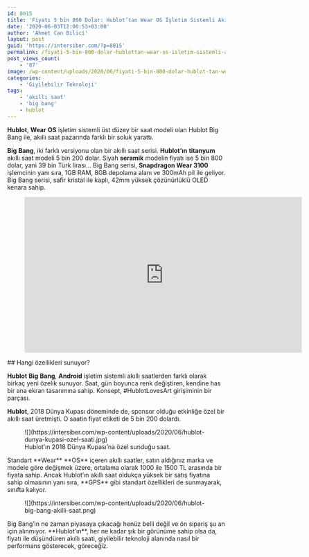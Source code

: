 ```yaml
---
id: 8015
title: 'Fiyatı 5 bin 800 Dolar: Hublot’tan Wear OS İşletim Sistemli Akıllı Saat'
date: '2020-06-03T12:00:53+03:00'
author: 'Ahmet Can Bilici'
layout: post
guid: 'https://intersiber.com/?p=8015'
permalink: /fiyati-5-bin-800-dolar-hublottan-wear-os-isletim-sistemli-akilli-saat/
post_views_count:
    - '87'
image: /wp-content/uploads/2020/06/fiyati-5-bin-800-dolar-hublot-tan-wear-os-isletim-sistemli-akilli-saat.png
categories:
    - 'Giyilebilir Teknoloji'
tags:
    - 'akıllı saat'
    - 'big bang'
    - hublot
---
```


**Hublot**, **Wear** **OS** işletim sistemli üst düzey bir saat modeli olan Hublot Big Bang ile, akıllı saat pazarında farklı bir soluk yarattı.

**Big** **Bang**, iki farklı versiyonu olan bir akıllı saat serisi. **Hublot’ın** **titanyum** akıllı saat modeli 5 bin 200 dolar. Siyah **seramik** modelin fiyatı ise 5 bin 800 dolar, yani 39 bin Türk lirası… Big Bang serisi, **Snapdragon Wear 3100** işlemcinin yanı sıra, 1GB RAM, 8GB depolama alanı ve 300mAh pil ile geliyor. Big Bang serisi, safir kristal ile kaplı, 42mm yüksek çözünürlüklü OLED kenara sahip.

<figure class="wp-block-embed-youtube wp-block-embed is-type-video is-provider-youtube wp-embed-aspect-16-9 wp-has-aspect-ratio"><div class="wp-block-embed__wrapper"><span class="embed-youtube" style="text-align:center; display: block;"><iframe allowfullscreen="true" class="youtube-player" height="360" src="https://www.youtube.com/embed/V6Y1fMHJrI8?version=3&rel=1&fs=1&autohide=2&showsearch=0&showinfo=1&iv_load_policy=1&wmode=transparent" style="border:0;" width="640"></iframe></span></div></figure>## Hangi özellikleri sunuyor?

**Hublot** **Big** **Bang**, **Android** işletim sistemli akıllı saatlerden farklı olarak birkaç yeni özelik sunuyor. Saat, gün boyunca renk değiştiren, kendine has bir ana ekran tasarımına sahip. Konsept, #HublotLovesArt girişiminin bir parçası.

**Hublot**, 2018 Dünya Kupası döneminde de, sponsor olduğu etkinliğe özel bir akıllı saat üretmişti. O saatin fiyat etiketi de 5 bin 200 dolardı.

<figure class="wp-block-image size-large">![](https://intersiber.com/wp-content/uploads/2020/06/hublot-dunya-kupasi-ozel-saati.jpg)<figcaption>Hublot’ın 2018 Dünya Kupası’na özel sunduğu saat.</figcaption></figure>Standart **Wear** **OS** içeren akıllı saatler, satın aldığınız marka ve modele göre değişmek üzere, ortalama olarak 1000 ile 1500 TL arasında bir fiyata sahip. Ancak Hublot’ın akıllı saat oldukça yüksek bir satış fiyatına sahip olmasının yanı sıra, **GPS** gibi standart özellikleri de sunmayarak, sınıfta kalıyor.

<figure class="wp-block-image size-large">![](https://intersiber.com/wp-content/uploads/2020/06/hublot-big-bang-akilli-saat.png)</figure>Big Bang’in ne zaman piyasaya çıkacağı henüz belli değil ve ön sipariş şu an için alınmıyor. **Hublot’ın**, her ne kadar şık bir görünüme sahip olsa da, fiyatı ile düşündüren akıllı saati, giyilebilir teknoloji alanında nasıl bir performans gösterecek, göreceğiz.